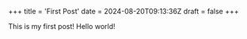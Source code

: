 +++
title = 'First Post'
date = 2024-08-20T09:13:36Z
draft = false
+++


This is my first post! Hello world!
